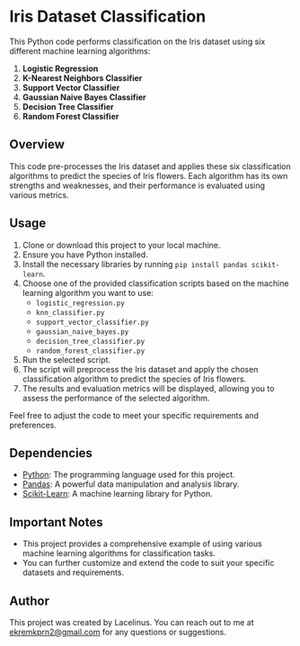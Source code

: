 # Iris Dataset Classification

This Python code performs classification on the Iris dataset using six different machine learning algorithms:

1. **Logistic Regression**
2. **K-Nearest Neighbors Classifier**
3. **Support Vector Classifier**
4. **Gaussian Naive Bayes Classifier**
5. **Decision Tree Classifier**
6. **Random Forest Classifier**

## Overview

This code pre-processes the Iris dataset and applies these six classification algorithms to predict the species of Iris flowers. Each algorithm has its own strengths and weaknesses, and their performance is evaluated using various metrics.

## Usage

1. Clone or download this project to your local machine.
2. Ensure you have Python installed.
3. Install the necessary libraries by running `pip install pandas scikit-learn`.
4. Choose one of the provided classification scripts based on the machine learning algorithm you want to use:
   - `logistic_regression.py`
   - `knn_classifier.py`
   - `support_vector_classifier.py`
   - `gaussian_naive_bayes.py`
   - `decision_tree_classifier.py`
   - `random_forest_classifier.py`
5. Run the selected script.
6. The script will preprocess the Iris dataset and apply the chosen classification algorithm to predict the species of Iris flowers.
7. The results and evaluation metrics will be displayed, allowing you to assess the performance of the selected algorithm.

Feel free to adjust the code to meet your specific requirements and preferences.

## Dependencies

- [Python](https://www.python.org/): The programming language used for this project.
- [Pandas](https://pandas.pydata.org/): A powerful data manipulation and analysis library.
- [Scikit-Learn](https://scikit-learn.org/stable/): A machine learning library for Python.

## Important Notes

- This project provides a comprehensive example of using various machine learning algorithms for classification tasks.
- You can further customize and extend the code to suit your specific datasets and requirements.

## Author

This project was created by Lacelinus. You can reach out to me at ekremkprn2@gmail.com for any questions or suggestions.
